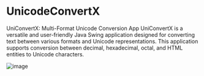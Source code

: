 # UnicodeConvertX
UniConvertX: Multi-Format Unicode Conversion App  UniConvertX is a versatile and user-friendly Java Swing application designed for converting text between various formats and Unicode representations. This application supports conversion between decimal, hexadecimal, octal, and HTML entities to Unicode characters.

![image](https://github.com/togarasa/unicodeconversion/assets/10466398/29548364-83ae-44b8-a0e5-dba7c207c44e)

